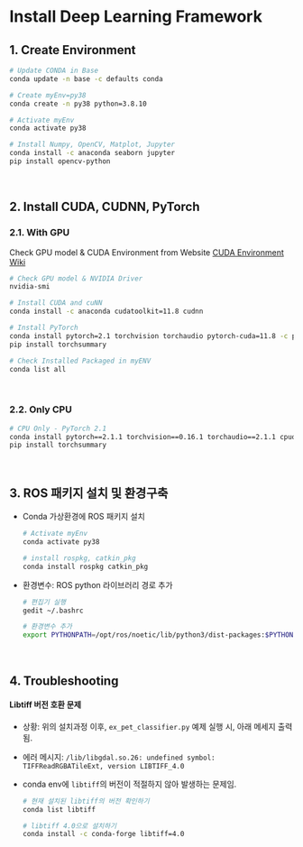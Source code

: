 # Install Deep Learning Framework

## 1. Create Environment

```bash
# Update CONDA in Base
conda update -n base -c defaults conda

# Create myEnv=py38
conda create -n py38 python=3.8.10

# Activate myEnv
conda activate py38

# Install Numpy, OpenCV, Matplot, Jupyter
conda install -c anaconda seaborn jupyter
pip install opencv-python
```


&nbsp;
## 2. Install CUDA, CUDNN, PyTorch

### 2.1. With GPU

Check GPU model & CUDA Environment from Website
[CUDA Environment Wiki](https://en.wikipedia.org/wiki/CUDA)

```bash
# Check GPU model & NVIDIA Driver
nvidia-smi

# Install CUDA and cuNN
conda install -c anaconda cudatoolkit=11.8 cudnn 

# Install PyTorch
conda install pytorch=2.1 torchvision torchaudio pytorch-cuda=11.8 -c pytorch -c nvidia
pip install torchsummary

# Check Installed Packaged in myENV
conda list all
```


&nbsp;
### 2.2. Only CPU

```bash
# CPU Only - PyTorch 2.1
conda install pytorch==2.1.1 torchvision==0.16.1 torchaudio==2.1.1 cpuonly -c pytorch
pip install torchsummary
```


&nbsp;
## 3. ROS 패키지 설치 및 환경구축

- Conda 가상환경에 ROS 패키지 설치

  ```bash
  # Activate myEnv
  conda activate py38
  
  # install rospkg, catkin_pkg
  conda install rospkg catkin_pkg
  ```

- 환경변수: ROS python 라이브러리 경로 추가

  ```bash
  # 편집기 실행
  gedit ~/.bashrc
  
  # 환경변수 추가
  export PYTHONPATH=/opt/ros/noetic/lib/python3/dist-packages:$PYTHONPATH
  ```


&nbsp;
## 4. Troubleshooting 

#### Libtiff 버전 호환 문제

- 상황: 위의 설치과정 이후, `ex_pet_classifier.py` 예제 실행 시, 아래 메세지 출력됨.

- 에러 메시지: `/lib/libgdal.so.26: undefined symbol: TIFFReadRGBATileExt, version LIBTIFF_4.0`

- conda env에 `libtiff`의 버전이 적절하지 않아 발생하는 문제임.

  ```bash
  # 현재 설치된 libtiff의 버전 확인하기
  conda list libtiff
  
  # libtiff 4.0으로 설치하기
  conda install -c conda-forge libtiff=4.0
  ```


## 
